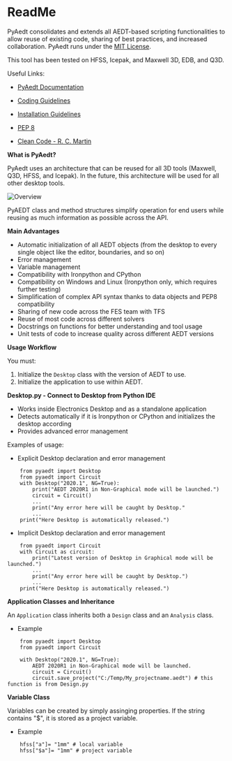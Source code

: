 ReadMe
=======

PyAedt consolidates and extends all AEDT-based scripting functionalities to allow reuse of existing code, sharing of best practices, and increased collaboration.
PyAedt runs under the [MIT License](LICENSE.md).

This tool has been tested on HFSS, Icepak, and Maxwell 3D, EDB, and Q3D.

Useful Links:
- [PyAedt Documentation](Documentation/index.html)

- [Coding Guidelines](doc/source/Resources/Code_Guidelines.md)

- [Installation Guidelines](Installation.md)

- [PEP 8 ](https://www.python.org/dev/peps/pep-0008/)

- [Clean Code - R. C. Martin ](https://www.amazon.com/Robert-Martin-Clean-Code-Collection-ebook/dp/B00666M59G)

**What is PyAedt?**

PyAedt uses an architecture that can be reused for all 3D tools (Maxwell, Q3D, HFSS, and Icepak). In the future, this architecture will be used for all other desktop tools.
    
![Overview](Resources/Items.png)

PyAEDT class and method structures simplify operation for end users while reusing as much information as possible across the API.

**Main Advantages**

- Automatic initialization of all AEDT objects (from the desktop to every single object like the editor, boundaries, and so on)
- Error management
- Variable management
- Compatibility with Ironpython and CPython
- Compatibility on Windows and Linux (Ironpython only, which requires further testing) 
- Simplification of complex API syntax thanks to data objects and PEP8 compatibility
- Sharing of new code across the FES team with TFS
- Reuse of most code across different solvers
- Docstrings on functions for better understanding and tool usage
- Unit tests of code to increase quality across different AEDT versions

**Usage Workflow**

You must:
1. Initialize the ``Desktop`` class with the version of AEDT to use.
2. Initialize the application to use within AEDT.

**Desktop.py - Connect to Desktop from Python IDE**

- Works inside Electronics Desktop and as a standalone application
- Detects automatically if it is Ironpython or CPython and initializes the desktop according
- Provides advanced error management 

Examples of usage:

- Explicit Desktop declaration and error management

```
    from pyaedt import Desktop
    from pyaedt import Circuit    
    with Desktop("2020.1", NG=True):
        print("AEDT 2020R1 in Non-Graphical mode will be launched.")
        circuit = Circuit()
        ...
        print("Any error here will be caught by Desktop."
        ...
    print("Here Desktop is automatically released.")
```    

- Implicit Desktop declaration and error management


```
    from pyaedt import Circuit    
    with Circuit as circuit:
        print("Latest version of Desktop in Graphical mode will be launched.")
        ...
        print("Any error here will be caught by Desktop.")
        ...
    print("Here Desktop is automatically released.")
```


**Application Classes and Inheritance**

An ``Application`` class inherits both a ``Design`` class and an ``Analysis`` class.

- Example


```
    from pyaedt import Desktop
    from pyaedt import Circuit
    
    with Desktop("2020.1", NG=True):
        AEDT 2020R1 in Non-Graphical mode will be launched.
        circuit = Circuit()
        circuit.save_project("C:/Temp/My_projectname.aedt") # this function is from Design.py
```       


**Variable Class**

Variables can be created by simply assinging properties. 
If the string contains "$", it is stored as a project variable.

- Example

```
    hfss["a"]= "1mm" # local variable
    hfss["$a"]= "1mm" # project variable
```    


